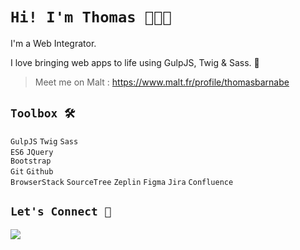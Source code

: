 # **`Hi! I'm Thomas 👨🏻‍💻`**

I'm a Web Integrator.

I love bringing web apps to life using GulpJS, Twig & Sass. 🌱

> Meet me on Malt : https://www.malt.fr/profile/thomasbarnabe

## **`Toolbox 🛠`**

`GulpJS` `Twig` `Sass`  
`ES6` `JQuery`  
`Bootstrap`  
`Git` `Github`  
`BrowserStack` `SourceTree` `Zeplin` `Figma` `Jira` `Confluence`   

## **`Let's Connect 🔗`**

[![](https://img.shields.io/badge/linkedin-%230077B5.svg?&style=for-the-badge&logo=linkedin&logoColor=white0e76a8)](https://www.linkedin.com/in/thomasbarnab%C3%A9/)
